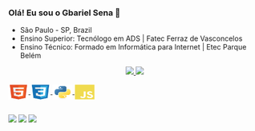 ### Olá! Eu sou o Gbariel Sena 👋

- São Paulo - SP, Brazil
- Ensino Superior: Tecnólogo em ADS | Fatec Ferraz de Vasconcelos
- Ensino Técnico: Formado em Informática para Internet | Etec Parque Belém

<div align="center">
  <a href="https://github.com/Gabriel-Sena">
  <img height="150em" src="https://github-readme-stats.vercel.app/api?username=Gabriel-Sena&show_icons=true&theme=dark&include_all_commits=true&count_private=true"/>
  <img height="150em" src="https://github-readme-stats.vercel.app/api/top-langs/?username=Gabriel-Sena&layout=compact&langs_count=7&theme=dark"/>
</div>
<div style="display: inline_block"><br>
  <img align="center" alt="GBR-HTML" height="30" width="40" src="https://raw.githubusercontent.com/devicons/devicon/master/icons/html5/html5-original.svg">
  <img align="center" alt="GBR-CSS" height="30" width="40" src="https://raw.githubusercontent.com/devicons/devicon/master/icons/css3/css3-original.svg">
  <img align="center" alt="GBR-Python" height="30" width="40" src="https://raw.githubusercontent.com/devicons/devicon/master/icons/python/python-original.svg">
  <img align="center" alt="GBR-Js" height="30" width="40" src="https://raw.githubusercontent.com/devicons/devicon/master/icons/javascript/javascript-plain.svg">
</div>

  ##
  
<div>
  <a href= "https://www.instagram.com/sena_g01/" target="_blank" rel="noopener noreferrer"><img src="https://img.shields.io/badge/-Instagram-%23E4405F?style=for-the-badge&logo=instagram&logoColor=white" target="_blank" rel="noopener noreferrer"></a> 
  <a href = "mailto:gabrielscjesus@gmail.com" target="_blank" rel="noopener noreferrer"><img src="https://img.shields.io/badge/-Gmail-%23333?style=for-the-badge&logo=gmail&logoColor=white" target="_blank" rel="noopener noreferrer"></a>
  <a href= "https://www.linkedin.com/in/gabriel-sena-ab6782241/" target="_blank" rel="noopener noreferrer"><img src="https://img.shields.io/badge/-LinkedIn-%230077B5?style=for-the-badge&logo=linkedin&logoColor=white" target="_blank" rel="noopener noreferrer"></a>
</div>
